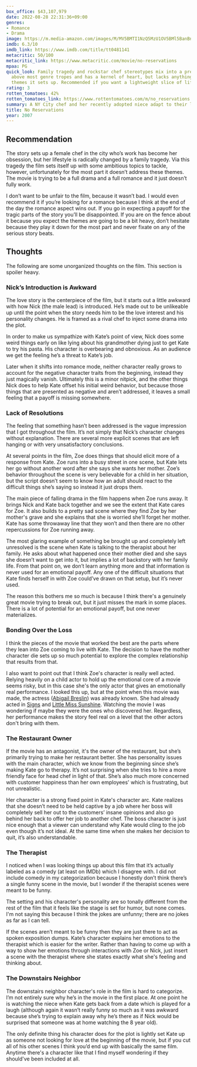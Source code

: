 ```yaml
---
box_office: $43,107,979
date: 2022-08-28 22:31:36+09:00
genres:
- Romance
- Drama
image: https://m.media-amazon.com/images/M/MV5BMTI1NzQ5MzU1OV5BMl5BanBnXkFtZTcwNzExODU0MQ@@._V1_SX800.webp
imdb: 6.3/10
imdb_link: https://www.imdb.com/title/tt0481141
metacritic: 50/100
metacritic_link: https://www.metacritic.com/movie/no-reservations
mpaa: PG
quick_look: Family tragedy and rockstar chef stereotypes mix into a pretty formulaic rom-dram. It rises
  above most genre tropes and has a kernel of heart, but lacks anything approaching a commentary on the
  themes it sets up. Recommended if you want a lightweight slice of life romance.
rating: 3
rotten_tomatoes: 42%
rotten_tomatoes_link: https://www.rottentomatoes.com/m/no_reservations
summary: A NY City chef and her recently adopted niece adapt to their life together
title: No Reservations
year: 2007
---
```

## Recommendation

The story sets up a female chef in the city who’s work has become her obsession, but her lifestyle is radically changed by a family tragedy. Via this tragedy the film sets itself up with some ambitious topics to tackle, however, unfortunately for the most part it doesn’t address these themes. The movie is trying to be a full drama and a full romance and it just doesn’t fully work.

I don’t want to be unfair to the film, because it wasn’t bad. I would even recommend it if you’re looking for a romance because I think at the end of the day the romance aspect wins out. If you go in expecting a payoff for the tragic parts of the story you’ll be disappointed. If you are on the fence about it because you expect the themes are going to be a bit heavy, don’t hesitate because they play it down for the most part and never fixate on any of the serious story beats.

## Thoughts

The following are some unorganized thoughts on the film. This section is spoiler heavy.

### Nick’s Introduction is Awkward

The love story is the centerpiece of the film, but it starts out a little awkward with how Nick (the male lead) is introduced. He’s made out to be unlikeable up until the point when the story needs him to be the love interest and his personality changes. He is framed as a rival chef to inject some drama into the plot.

In order to make us sympathize with Kate’s point of view, Nick does some weird things early on like lying about his grandmother dying just to get Kate to try his pasta. His character is overbearing and obnoxious. As an audience we get the feeling he’s a threat to Kate’s job.

Later when it shifts into romance mode, neither character really grows to account for the negative character traits from the beginning, instead they just magically vanish. Ultimately this is a minor nitpick, and the other things Nick does to help Kate offset his initial weird behavior, but because those things that are presented as negative and aren’t addressed, it leaves a small feeling that a payoff is missing somewhere.

### Lack of Resolutions

The feeling that something hasn’t been addressed is the vague impression that I got throughout the film. It’s not simply that Nick’s character changes without explanation. There are several more explicit scenes that are left hanging or with very unsatisfactory conclusions.

At several points in the film, Zoe does things that should elicit more of a response from Kate. Zoe runs into a busy street in one scene, but Kate lets her go without another word after she says she wants her mother. Zoe’s behavior throughout the scene is very believable for a child in her situation, but the script doesn’t seem to know how an adult should react to the difficult things she’s saying so instead it just drops them.

The main piece of falling drama in the film happens when Zoe runs away. It brings Nick and Kate back together and we see the extent that Kate cares for Zoe. It also builds to a pretty sad scene where they find Zoe by her mother's grave and she explains that she is worried she’ll forget her mother. Kate has some throwaway line that they won’t and then there are no other repercussions for Zoe running away.

The most glaring example of something be brought up and completely left unresolved is the scene when Kate is talking to the therapist about her family. He asks about what happened once their mother died and she says she doesn’t want to get into it, but implies a lot of backstory with her family life. From that point on, we don’t learn anything more and that information is never used for an emotional payoff. Any one of the difficult situations that Kate finds herself in with Zoe could’ve drawn on that setup, but it’s never used.

The reason this bothers me so much is because I think there's a genuinely great movie trying to break out, but it just misses the mark in some places. There is a lot of potential for an emotional payoff, but one never materializes.

### Bonding Over the Loss

I think the pieces of the movie that worked the best are the parts where they lean into Zoe coming to live with Kate. The decision to have the mother character die sets up so much potential to explore the complex relationship that results from that.

I also want to point out that I think Zoe's character is really well acted. Relying heavily on a child actor to hold up the emotional core of a movie seems risky, but in this case she's the only actor that gives an emotionally real performance. I looked this up, but at the point when this movie was made, the actress ([Abigail Breslin](https://www.imdb.com/name/nm1113550/)) was already known. She had already acted in [Signs](https://www.imdb.com/title/tt0286106/) and [Little Miss Sunshine](https://www.imdb.com/title/tt0449059/). Watching the movie I was wondering if maybe they were the ones who discovered her. Regardless, her performance makes the story feel real on a level that the other actors don't bring with them.

### The Restaurant Owner

If the movie has an antagonist, it's the owner of the restaurant, but she’s primarily trying to make her restaurant better. She has personality issues with the main character, which we know from the beginning since she’s making Kate go to therapy. It’s not surprising when she tries to hire a more friendly face for head chef in light of that. She’s also much more concerned with customer happiness than her own employees' which is frustrating, but not unrealistic.

Her character is a strong fixed point in Kate's character arc. Kate realizes that she doesn’t need to be held captive by a job where her boss will completely sell her out to the customers’ insane opinions and also go behind her back to offer her job to another chef. The boss character is just nice enough that a viewer can understand why Kate would cling to the job even though it’s not ideal. At the same time when she makes her decision to quit, it’s also understandable.

### The Therapist

I noticed when I was looking things up about this film that it’s actually labeled as a comedy (at least on IMDb) which I disagree with. I did not include comedy in my categorization because I honestly don’t think there’s a single funny scene in the movie, but I wonder if the therapist scenes were meant to be funny.

The setting and his character's personality are so tonally different from the rest of the film that it feels like the stage is set for humor, but none comes. I'm not saying this because I think the jokes are unfunny; there are no jokes as far as I can tell.

If the scenes aren’t meant to be funny then they are just there to act as spoken exposition dumps. Kate’s character explains her emotions to the therapist which is easier for the writer. Rather than having to come up with a way to show her emotions through interactions with Zoe or Nick, just insert a scene with the therapist where she states exactly what she's feeling and thinking about.

### The Downstairs Neighbor

The downstairs neighbor character's role in the film is hard to categorize. I’m not entirely sure why he’s in the movie in the first place. At one point he is watching the niece when Kate gets back from a date which is played for a laugh (although again it wasn’t really funny so much as it was awkward because she’s trying to explain away why he’s there as if Nick would be surprised that someone was at home watching the 8 year old).

The only definite thing his character does for the plot is lightly set Kate up as someone not looking for love at the beginning of the movie, but if you cut all of his other scenes I think you’d end up with basically the same film. Anytime there's a character like that I find myself wondering if they should've been included at all.

